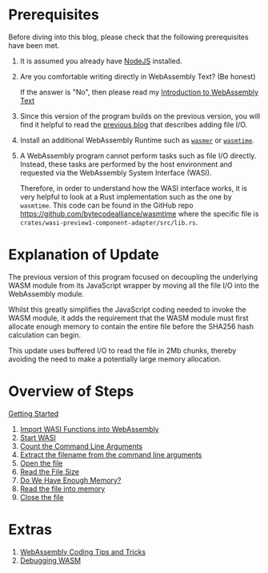 # Prerequisites

Before diving into this blog, please check that the following prerequisites have been met.

1. It is assumed you already have [NodeJS](https://nodejs.org/en/download) installed.

1. Are you comfortable writing directly in WebAssembly Text? (Be honest)

   If the answer is "No", then please read my [Introduction to WebAssembly Text](https://awesome.red-badger.com/chriswhealy/introduction-to-web-assembly-text)

1. Since this version of the program builds on the previous version, you will find it helpful to read the [previous blog](https://awesome.red-badger.com/chriswhealy/sha256-extended) that describes adding file I/O.


1. Install an additional WebAssembly Runtime such as [`wasmer`](https://wasmer.io/) or [`wasmtime`](https://wasmtime.dev/).

1. A WebAssembly program cannot perform tasks such as file I/O directly.  Instead, these tasks are performed by the host environment and requested via the WebAssembly System Interface (WASI).

   Therefore, in order to understand how the WASI interface works, it is very helpful to look at a Rust implementation such as the one by `wasmtime`.
   This code can be found in the GitHub repo <https://github.com/bytecodealliance/wasmtime> where the specific file is `crates/wasi-preview1-component-adapter/src/lib.rs`.

# Explanation of Update

The previous version of this program focused on decoupling the underlying WASM module from its JavaScript wrapper by moving all the file I/O into the WebAssembly module.

Whilst this greatly simplifies the JavaScript coding needed to invoke the WASM module, it adds the requirement that the WASM module must first allocate enough memory to contain the entire file before the SHA256 hash calculation can begin.

This update uses buffered I/O to read the file in 2Mb chunks, thereby avoiding the need to make a potentially large memory allocation.

# Overview of Steps

[Getting Started](./00-getting-started.md)

1. [Import WASI Functions into WebAssembly](./10-import-wasi.md)
1. [Start WASI](./20-start-wasi.md)
1. [Count the Command Line Arguments](./30-count-cmd-line-args.md)
1. [Extract the filename from the command line arguments](./40-parse-cmd-line-args.md)
1. [Open the file](./50-open-file.md)
1. [Read the File Size](./60-read-file-size.md)
1. [Do We Have Enough Memory?](./70-grow-memory.md)
1. [Read the file into memory](./80-read-file.md)
1. [Close the file](./90-close-file.md)

# Extras

1. [WebAssembly Coding Tips and Tricks](./wat_tip_and_tricks.md)
1. [Debugging WASM](./debugging_wasm.md)
